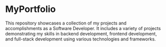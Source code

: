 # MyPortfolio
This repository showcases a collection of my projects and accomplishments as a Software Developer. It includes a variety of projects demonstrating my skills in backend development, frontend development, and full-stack development using various technologies and frameworks.

